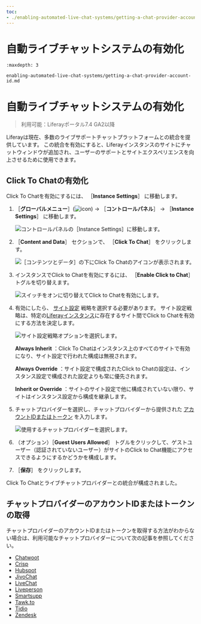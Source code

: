 ```yaml
---
toc:
- ./enabling-automated-live-chat-systems/getting-a-chat-provider-account-id.md
---
```

# 自動ライブチャットシステムの有効化

```{toctree}
:maxdepth: 3

enabling-automated-live-chat-systems/getting-a-chat-provider-account-id.md
```

# 自動ライブチャットシステムの有効化

 > 利用可能：Liferayポータル7.4 GA2以降

Liferayは現在、多数のライブサポートチャットプラットフォームとの統合を提供しています。 この統合を有効にすると、Liferayインスタンスのサイトにチャットウィンドウが追加され、ユーザーのサポートとサイトエクスペリエンスを向上させるために使用できます。

## Click To Chatの有効化

Click To Chatを有効にするには、 ［**Instance Settings**］ に移動します。

1. ［**グローバルメニュー**］(![icon](../../../images/icon-applications-menu.png)) &rarr; ［**コントロールパネル**］ &rarr; ［**Instance Settings**］ に移動します。

    ![コントロールパネルの［Instance Settings］に移動します。](./enabling-automated-live-chat-systems/images/02.png)

1. ［**Content and Data**］ セクションで、 ［**Click To Chat**］ をクリックします。

    ![［コンテンツとデータ］の下にClick To Chatのアイコンが表示されます。](./enabling-automated-live-chat-systems/images/03.png)

1. インスタンスでClick to Chatを有効にするには、 ［**Enable Click to Chat**］ トグルを切り替えます。

    ![スイッチをオンに切り替えてClick to Chatを有効にします。](./enabling-automated-live-chat-systems/images/04.png)

1. 有効にしたら、 [サイト設定](../../site-settings.md) 戦略を選択する必要があります。 サイト設定戦略は、特定の[Liferayインスタンス](../../../system-administration/configuring-liferay/virtual-instances/understanding-virtual-instances.md)に存在するサイト間でClick to Chatを有効にする方法を決定します。

    ![サイト設定戦略オプションを選択します。](./enabling-automated-live-chat-systems/images/05.png)

   **Always Inherit** ：Click To Chatはインスタンス上のすべてのサイトで有効になり、サイト設定で行われた構成は無視されます。

   **Always Override** ：サイト設定で構成されたClick to Chatの設定は、インスタンス設定で構成された設定よりも常に優先されます。

   **Inherit or Override** ：サイトのサイト設定で他に構成されていない限り、サイトはインスタンス設定から構成を継承します。

1. チャットプロバイダーを選択し、チャットプロバイダーから提供された [アカウントIDまたはトークン](#getting-the-chat-provider-account-id-or-token) を入力します。

    ![使用するチャットプロバイダーを選択します。 ](./enabling-automated-live-chat-systems/images/06.png)

1. （オプション）［**Guest Users Allowed**］ トグルをクリックして、ゲストユーザー（認証されていないユーザー）がサイトのClick to Chat機能にアクセスできるようにするかどうかを構成します。

1. ［**保存**］ をクリックします。

Click To Chatとライブチャットプロバイダーとの統合が構成されました。

## チャットプロバイダーのアカウントIDまたはトークンの取得

チャットプロバイダーのアカウントIDまたはトークンを取得する方法がわからない場合は、利用可能なチャットプロバイダーについて次の記事を参照してください。

* [Chatwoot](./getting-a-chat-provider-account-id/chatwoot.md)
* [Crisp](./getting-a-chat-provider-account-id/crisp.md)
* [Hubspot](./getting-a-chat-provider-account-id/hubspot.md)
* [JivoChat](./getting-a-chat-provider-account-id/jivochat.md)
* [LiveChat](./getting-a-chat-provider-account-id/livechat.md)
* [Liveperson](./getting-a-chat-provider-account-id/liveperson.md)
* [Smartsupp](./getting-a-chat-provider-account-id/smartsupp.md)
* [Tawk.to](./getting-a-chat-provider-account-id/tawk-to.md)
* [Tidio](./getting-a-chat-provider-account-id/tidio.md)
* [Zendesk](./getting-a-chat-provider-account-id/zendesk.md)
